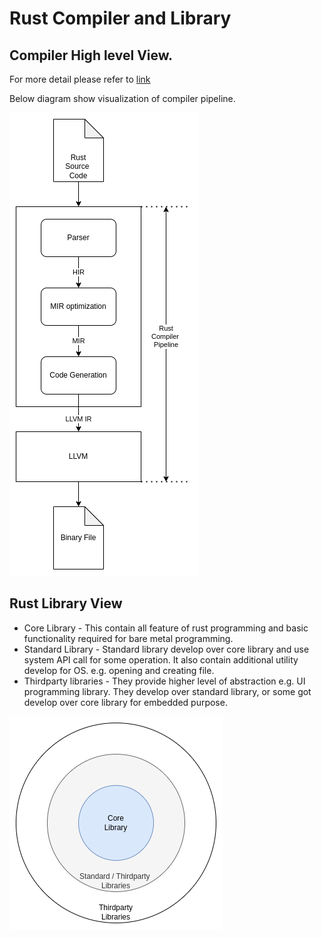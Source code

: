 
# Rust Compiler and Library

## Compiler High level View.

For more detail please refer to [link](https://rustc-dev-guide.rust-lang.org/overview.html)

Below diagram show visualization of compiler pipeline.

![Compiler Pipeline](img/Compiler.png)

## Rust Library View

* Core Library - This contain all feature of rust  programming and basic functionality required for bare metal programming.
* Standard Library - Standard library develop over core library and use system API call for some operation. It also contain additional utility develop for OS. e.g. opening and creating file.
* Thirdparty libraries - They provide higher level of abstraction e.g. UI programming library. They develop over standard library, or some got develop over core library for embedded purpose.

![Library Structure](img/Library.png)

